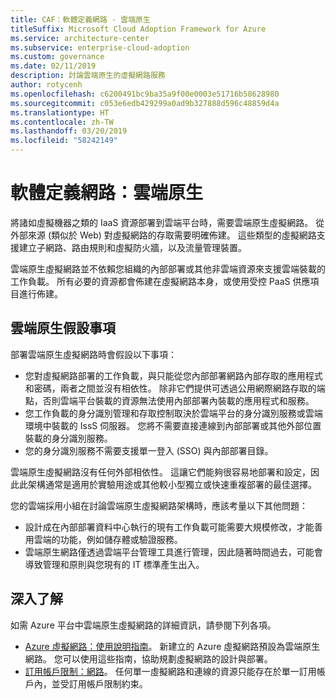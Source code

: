 ```yaml
---
title: CAF：軟體定義網路 - 雲端原生
titleSuffix: Microsoft Cloud Adoption Framework for Azure
ms.service: architecture-center
ms.subservice: enterprise-cloud-adoption
ms.custom: governance
ms.date: 02/11/2019
description: 討論雲端原生的虛擬網路服務
author: rotycenh
ms.openlocfilehash: c6200491bc9ba35a9f00e0003e51716b58628980
ms.sourcegitcommit: c053e6edb429299a0ad9b327888d596c48859d4a
ms.translationtype: HT
ms.contentlocale: zh-TW
ms.lasthandoff: 03/20/2019
ms.locfileid: "58242149"
---
```

# <a name="software-defined-networks-cloud-native"></a>軟體定義網路：雲端原生

將諸如虛擬機器之類的 IaaS 資源部署到雲端平台時，需要雲端原生虛擬網路。 從外部來源 (類似於 Web) 對虛擬網路的存取需要明確佈建。 這些類型的虛擬網路支援建立子網路、路由規則和虛擬防火牆，以及流量管理裝置。

雲端原生虛擬網路並不依賴您組織的內部部署或其他非雲端資源來支援雲端裝載的工作負載。 所有必要的資源都會佈建在虛擬網路本身，或使用受控 PaaS 供應項目進行佈建。

## <a name="cloud-native-assumptions"></a>雲端原生假設事項

部署雲端原生虛擬網路時會假設以下事項：

- 您對虛擬網路部署的工作負載，與只能從您內部部署網路內部存取的應用程式和密碼，兩者之間並沒有相依性。 除非它們提供可透過公用網際網路存取的端點，否則雲端平台裝載的資源無法使用內部部署內裝載的應用程式和服務。
- 您工作負載的身分識別管理和存取控制取決於雲端平台的身分識別服務或雲端環境中裝載的 IssS 伺服器。 您將不需要直接連線到內部部署或其他外部位置裝載的身分識別服務。
- 您的身分識別服務不需要支援單一登入 (SSO) 與內部部署目錄。

雲端原生虛擬網路沒有任何外部相依性。 這讓它們能夠很容易地部署和設定，因此此架構通常是適用於實驗用途或其他較小型獨立或快速重複部署的最佳選擇。

您的雲端採用小組在討論雲端原生虛擬網路架構時，應該考量以下其他問題：

- 設計成在內部部署資料中心執行的現有工作負載可能需要大規模修改，才能善用雲端的功能，例如儲存體或驗證服務。
- 雲端原生網路僅透過雲端平台管理工具進行管理，因此隨著時間過去，可能會導致管理和原則與您現有的 IT 標準產生出入。

## <a name="learn-more"></a>深入了解

如需 Azure 平台中雲端原生虛擬網路的詳細資訊，請參閱下列各項。

- [Azure 虛擬網路：使用說明指南](/azure/virtual-network/virtual-network-vnet-plan-design-arm)。 新建立的 Azure 虛擬網路預設為雲端原生網路。 您可以使用這些指南，協助規劃虛擬網路的設計與部署。
- [訂用帳戶限制：網路](/azure/azure-subscription-service-limits?toc=%2fazure%2fvirtual-network%2ftoc.json#networking-limits)。 任何單一虛擬網路和連線的資源只能存在於單一訂用帳戶內，並受訂用帳戶限制約束。
